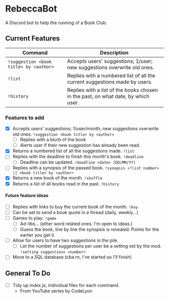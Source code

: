 # RebeccaBot
A Discord bot to help the running of a Book Club.

## Current Features
| Command | Description |
| ------- | ----------- |
| `!suggestion <book title> by <author>` | Accepts users' suggestions; 1/user; new suggestions overwrite old ones. |
| `!list` | Replies with a numbered list of all the current suggestions made by users. |
| `!history` | Replies with a list of the books chosen in the past, on what date, by which user. | 


### Features to add
- [x] Accepts users' suggestions; 1/user/month; new suggestions overwrite old ones. `!suggestion <book title> by <author>`
    - [ ] Replies with a blurb of the book
    - [ ] Alerts user if their new suggestion has already been read.
- [x] Returns a numbered list of all the suggestions made. `!list`
- [ ] Replies with the deadline to finish this month's book. `!deadline`
    - [ ] Deadline can be updated. `!deadline <date> [DD/MM/YY]`
- [ ] Replies with a synopsis of the passed book. `!synopsis <!list number> || <book title> by <author>`
- [x] Returns a new book of the month. `!shuffle`
- [x] Returns a list of all books read in the past. `!history`

#### Future feature ideas
- [ ] Replies with links to buy the current book of the month. `!buy`
- [ ] Can be set to send a book quote in a thread (daily, weekly...)
- [ ] Games to play: `!game`
    - [ ] Ad-libs... (other word related ones, I'm open to ideas.)
    - [ ] Guess the book, line by line the synopsis is revealed. Points for the earlier you get it.
- [ ] Allow for users to have two suggestions in the pile.
    - [ ] Let the number of suggestions per user be a setting set by the mod. `!setting suggestions <number>`
- [ ] Move to a SQL database (cba rn, I've started so I'll finish)

## General To Do
- [ ] Tidy up index.js; individual files for each command.
    - From YouTube series by CodeLyon